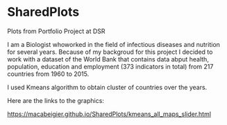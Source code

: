 # SharedPlots
Plots from Portfolio Project at DSR

I am a Biologist whoworked in the field of infectious diseases and nutrition for several years.
Because of my backgroud for this project I decided to work with a dataset of the World Bank that contains data abput health, population, education and employment (373 indicators in total) from 217 countries from 1960 to 2015.

I used Kmeans algorithm to obtain cluster of countries over the years.

Here are the links to the graphics:

https://macabeigier.github.io/SharedPlots/kmeans_all_maps_slider.html


